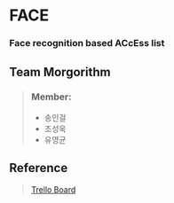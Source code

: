 # FACE
### **F**ace recognition based **AC**c**E**ss list

## Team Morgorithm

> ### Member:
>- 송인걸
>- 조성욱
>- 유영균

## Reference
> [Trello Board](https://trello.com/b/cjVnP6By/%EC%A1%B8%EC%97%85%EC%9E%91%ED%92%88)